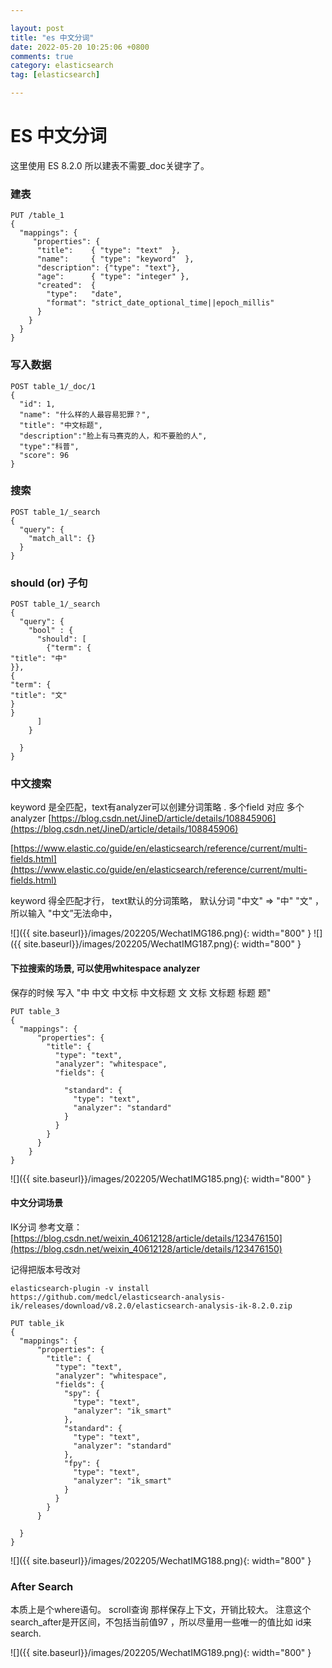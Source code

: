```yaml
---

layout: post
title: "es 中文分词"
date: 2022-05-20 10:25:06 +0800
comments: true
category: elasticsearch
tag: [elasticsearch]

---
```


# ES 中文分词

这里使用 ES 8.2.0  所以建表不需要_doc关键字了。

### 建表

```
PUT /table_1 
{
  "mappings": {
     "properties": { 
      "title":    { "type": "text"  }, 
      "name":     { "type": "keyword"  }, 
      "description": {"type": "text"},
      "age":      { "type": "integer" },  
      "created":  {
        "type":   "date", 
        "format": "strict_date_optional_time||epoch_millis"
      }
    }
  }
}
```



### 写入数据

```
POST table_1/_doc/1
{
  "id": 1,
  "name": "什么样的人最容易犯罪？",
  "title": "中文标题",
  "description":"脸上有马赛克的人，和不要脸的人",
  "type":"科普",
  "score": 96
}
```



### 搜索

```
POST table_1/_search
{
  "query": {
    "match_all": {}
  }
}
```



### should  (or) 子句

```
POST table_1/_search
{
  "query": {
    "bool" : {
      "should": [
        {"term": {
"title": "中"
}},
{
"term": {
"title": "文"
}
}
      ]
    }
    
  }
}
```





### 中文搜索

keyword 是全匹配，text有analyzer可以创建分词策略 . 多个field 对应 多个analyzer [https://blog.csdn.net/JineD/article/details/108845906](https://blog.csdn.net/JineD/article/details/108845906)

[https://www.elastic.co/guide/en/elasticsearch/reference/current/multi-fields.html](https://www.elastic.co/guide/en/elasticsearch/reference/current/multi-fields.html)


keyword 得全匹配才行， text默认的分词策略， 默认分词  "中文" => "中" "文"  ，所以输入  "中文”无法命中，


![]({{ site.baseurl}}/images/202205/WechatIMG186.png){: width="800" }
![]({{ site.baseurl}}/images/202205/WechatIMG187.png){: width="800" }



#### 下拉搜索的场景, 可以使用whitespace analyzer
保存的时候 写入 "中 中文 中文标 中文标题 文 文标 文标题 标题 题"
```
PUT table_3
{
  "mappings": {
      "properties": {
        "title": {
          "type": "text",
          "analyzer": "whitespace",
          "fields": {
           
            "standard": {
              "type": "text",
              "analyzer": "standard"
            }
          }
        }
      }
    }
}
```

![]({{ site.baseurl}}/images/202205/WechatIMG185.png){: width="800" }






#### 中文分词场景

IK分词 参考文章：[https://blog.csdn.net/weixin_40612128/article/details/123476150](https://blog.csdn.net/weixin_40612128/article/details/123476150)

记得把版本号改对

```
elasticsearch-plugin -v install https://github.com/medcl/elasticsearch-analysis-ik/releases/download/v8.2.0/elasticsearch-analysis-ik-8.2.0.zip
```



```
PUT table_ik
{
  "mappings": {
      "properties": {
        "title": {
          "type": "text",
          "analyzer": "whitespace",
          "fields": {
            "spy": {
              "type": "text",
              "analyzer": "ik_smart"
            },
            "standard": {
              "type": "text",
              "analyzer": "standard"
            },
            "fpy": {
              "type": "text",
              "analyzer": "ik_smart"
            }
          }
        }
      }
    
  }
}
```
![]({{ site.baseurl}}/images/202205/WechatIMG188.png){: width="800" }




### After Search

本质上是个where语句。 scroll查询 那样保存上下文，开销比较大。 注意这个search_after是开区间，不包括当前值97 ，所以尽量用一些唯一的值比如 id来search.

![]({{ site.baseurl}}/images/202205/WechatIMG189.png){: width="800" }
